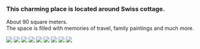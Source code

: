 ### This charming place is located around Swiss cottage.                                                                    
                                                                               
About 90 square meters.  
The space is filled with memories of travel, family paintings and much more.


![](unnamed-4.jpg?raw=true)
![](unnamed-3.jpg?raw=true)
![](unnamed-5.jpg?raw=true)
![](unnamed-1.jpg?raw=true)
![](unnamed-8.jpg?raw=true)
![](unnamed-2.jpg?raw=true)
![](unnamed.jpg?raw=true)
![](unnamed-7.jpg?raw=true)
![](unnamed-6.jpg?raw=true)

